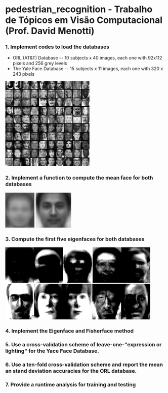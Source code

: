 # pedestrian_recognition - Trabalho de Tópicos em Visão Computacional (Prof. David Menotti)

### 1. Implement codes to load the databases
   - ORL (AT&T) Database -- 10 subjects x 40 images, each one with 92x112 pixels and 256 grey levels
   - The Yale Face Database -- 15 subjects x 11 images, each one with 320 x 243 pixels
   
   ![databases](databases.jpg)
### 2. Implement a function to compute the mean face for both databases
   ![mean](mean.png)
### 3. Compute the first five eigenfaces for both databases
   ![orl_eigenface](orl_eigenface.png)
   ![yale_eigenface](yale_eigenface.png)
### 4. Implement the Eigenface and Fisherface method
### 5. Use a cross-validation scheme of leave-one-"expression or lighting" for the Yace Face Database.
### 6. Use a ten-fold cross-validation scheme and report the mean an stand deviation accuracies for the ORL database.
### 7. Provide a runtime analysis for training and testing
